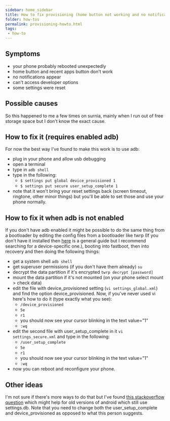 ```yaml
---
sidebar: home_sidebar
title: How to fix provisioning (home button not working and no notifications)
folder: how-tos
permalink: provisioning-howto.html
tags:
 - how-to
---
```


## Symptoms
  - your phone probably rebooted unexpectedly
  - home button and recent apps button don't work
  - no notifications appear
  - can't access developer options
  - some settings were reset

## Possible causes
  So this happened to me a few times on surnia, mainly when I run out of free storage space but I don't know the exact cause.
  
## How to fix it (requires enabled adb)
  For now the best way I've found to make this work is to use adb:
  - plug in your phone and allow usb debugging
  - open a terminal
  - type in `adb shell`
  - type in the following:
    - `$ settings put global device_provisioned 1`
    - `$ settings put secure user_setup_complete 1`
  - note that it won't bring your reset settings back (screen timeout, ringtone, other minor things) but you'll be able to set those and use your phone normally.
  
## How to fix it when adb is not enabled
  If you don't have adb enabled it might be possible to do the same thing from a bootloader by editing the config files from a bootloader like twrp (If you don't have it installed then [here](https://www.xda-developers.com/how-to-install-twrp/) is a general guide but I recommend searching for a device-specific one.), booting into fastboot, then into recovery and then doing the following things:
  - get a system shell `adb shell`
  - get superuser permissions (if you don't have them already) `su`
  - decrypt the data partition if it's encrypted `twrp decrypt [password]`
  - mount the data partition if it's not mounted (on your phone select mount > check data)
  - edit the file with device_provisioned setting (`vi settings_global.xml`) and find the option device_provisioned. Now, if you've never used vi here's how to do it (type exactly what you see):
    - `/device_provisioned`
    - `5e`
    - `r1`
    - you should now see your cursor blinking in the text value="1"
    - `:wq`
  - edit the second file with user_setup_complete in it `vi settings_secure.xml` and type in the following:
    - `/user_setup_complete`
    - `5e`
    - `r1`
    - you should now see your cursor blinking in the text value="1"
    - `:wq`
  - now you can reboot and reconfigure your phone.

## Other ideas
  I'm not sure if there's more ways to do that but I've found [this stackoverflow question](https://stackoverflow.com/questions/6886244/home-button-doesnt-work-is-it-possible-to-listen) which might help for old versions of android which still use settings.db. Note that you need to change both the user_setup_complete and device_provisioned as opposed to what this person suggests.
